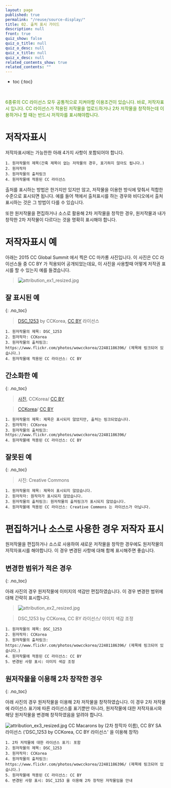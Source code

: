 ```yaml
---
layout: page
published: true
permalink: "/reuse/source-display/"
title: 02. 출처 표시 가이드
description: null
front: true
quiz_show: false
quiz_o_title: null
quiz_o_desc: null
quiz_x_title: null
quiz_x_desc: null
related_contents_show: true
related_contents: ""
---
```





* toc
{:toc}

&nbsp;

<span style="color:#499100">6종류의 CC 라이선스 모두 공통적으로 지켜야할 이용조건이 있습니다. 바로, 저작자표시 입니다. CC 라이선스가 적용된 저작물을 업로드하거나 2차 저작물을 창작하는데 이용하거나 할 때는 반드시 저작자를 표시해야합니다.</span>

# 저작자표시

저작자표시에는 가능한한 아래 4가지 사항이 포함되어야 합니다.

	1. 원저작물의 제목(간혹 제목이 없는 저작물의 경우, 표기하지 않아도 됩니다.)
	2. 원저작자
	3. 원저작물의 출처링크
	4. 원저작물에 적용된 CC 라이선스

출처를 표시하는 방법은 한가지만 있지만 않고, 저작물을 이용한 방식에 맞춰서 적합한 수준으로 표시되면 됩니다. 예를 들어 책에서 출처표시를 하는 경우와 비디오에서 출처 표시하는 것은 그 방법이 다를 수 있습니다.

또한 원저작물을 편집하거나 소스로 활용해 2차 저작물을 창작한 경우, 원저작물과 내가 창작한 2차 저작물이 다르다는 것을 명확히 표시해야 합니다. 

# 저작자표시 예

아래는 2015 CC Global Summit 에서 찍은 CC 마카롱 사진입니다. 이 사진은 CC 라이선스들 중 CC BY 가 적용되어 공개되었는데요, 이 사진을 사용할때 어떻게 저작권 표시를 할 수 있는지 예를 들겠습니다.

> ![attribution_ex1_resized.jpg]({{site.baseurl}}/media/attribution_ex1_resized.jpg)

## 잘 표시된 예
{: .no_toc}

> [DSC_1253](https://www.flickr.com/photos/wowcckorea/22481186396/) by CCKorea, [CC BY](http://creativecommons.org/licenses/by/2.0/kr/) 라이선스

	1. 원저작물의 제목: DSC_1253 
	2. 원저작자: CCKorea
	3. 원저작물의 출처링크: https://www.flickr.com/photos/wowcckorea/22481186396/ (제목에 링크되어 있습니다.)
	4. 원저작물에 적용된 CC 라이선스: CC BY

## 간소화한 예
{: .no_toc}

> [사진](https://www.flickr.com/photos/wowcckorea/22481186396/), CCKorea/ [CC BY](http://creativecommons.org/licenses/by/2.0/kr/)

> [CCKorea](https://www.flickr.com/photos/wowcckorea/22481186396/)/ [CC BY](http://creativecommons.org/licenses/by/2.0/kr/)

	1. 원저작물의 제목: 제목은 표시되지 않았지만, 출처는 링크되었습니다.
	2. 원저작자: CCKorea
	3. 원저작물의 출처링크: https://www.flickr.com/photos/wowcckorea/22481186396/
	4. 원저작물에 적용된 CC 라이선스: CC BY

## 잘못된 예
{: .no_toc}

> 사진: Creative Commons

	1. 원저작물의 제목: 제목이 표시되지 않았습니다.
	2. 원저작자: 원작자가 표시되지 않았습니다.
	3. 원저작물의 출처링크: 원저작물의 출처링크가 표시되지 않았습니다.
	4. 원저작물에 적용된 CC 라이선스: Creative Commons 는 라이선스가 아닙니다. 

# 편집하거나 소스로 사용한 경우 저작자 표시

원저작물을 편집하거나 소스로 사용하여 새로운 저작물을 창작한 경우에도 원저작물의 저작자표시를 해야합니다. 
이 경우 변경된 사항에 대해 함께 표시해주면 좋습니다.

## 변경한 범위가 적은 경우
{: .no_toc}

아래 사진의 경우 원저작물에 이미지의 색감만 편집하였습니다. 이 경우 변경한 범위에 대해 간략히 표시합니다.

> ![attribution_ex2_resized.jpg]({{site.baseurl}}/media/attribution_ex2_resized.jpg)

> DSC_1253 by CCKorea, CC BY 라이선스/ 이미지 색감 조정

	1. 원저작물의 제목: DSC_1253 
	2. 원저작자: CCKorea
	3. 원저작물의 출처링크: https://www.flickr.com/photos/wowcckorea/22481186396/ (제목에 링크되어 있습니다.)
	4. 원저작물에 적용된 CC 라이선스: CC BY
	5. 변경된 사항 표시: 이미지 색감 조정

## 원저작물을 이용해 2차 창작한 경우
{: .no_toc}

아래 사진의 경우 원저작물을 이용해 2차 저작물을 창작하였습니다. 이 경우 2차 저작물에 라이선스 표기에 따른 라이선스를 표기뿐만 아니라, 원저작물에 대한 저작자표시와 해당 원저작물을 변경해 창작하였음을 알려야 합니다.

![attribution_ex3_resized.jpg]({{site.baseurl}}/media/attribution_ex3_resized.jpg)
CC Macarons by (2차 창작자 이름), CC BY SA 라이선스
('DSC_1253 by CCKorea, CC BY 라이선스' 을 이용해 창작)

	1. 2차 저작물에 대한 라이선스 표기: 포함
	2. 원저작물의 제목: DSC_1253 
	3. 원저작자: CCKorea
	4. 원저작물의 출처링크: https://www.flickr.com/photos/wowcckorea/22481186396/ (제목에 링크되어 있습니다.)
	5. 원저작물에 적용된 CC 라이선스: CC BY
	6. 변경된 사항 표시: DSC_1253 을 이용해 2차 창작된 저작물임을 안내
